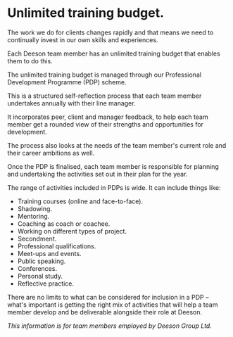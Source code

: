 # Unlimited training budget.

The work we do for clients changes rapidly and that means we need to continually invest in our own skills and experiences.

Each Deeson team member has an unlimited training budget that enables them to do this.

The unlimited training budget is managed through our Professional Development Programme (PDP) scheme. 

This is a structured self-reflection process that each team member undertakes annually with their line manager.

It incorporates peer, client and manager feedback, to help each team member get a rounded view of their strengths and opportunities for development.

The process also looks at the needs of the team member's current role and their career ambitions as well.

Once the PDP is finalised, each team member is responsible for planning and undertaking the activities set out in their plan for the year.

The range of activities included in PDPs is wide. It can include things like:

- Training courses (online and face-to-face).
- Shadowing.
- Mentoring.
- Coaching as coach or coachee.
- Working on different types of project.
- Secondment.
- Professional qualifications.
- Meet-ups and events.
- Public speaking.
- Conferences.
- Personal study.
- Reflective practice.

There are no limits to what can be considered for inclusion in a PDP – what's important is getting the right mix of activities that will help a team member develop and be deliverable alongside their role at Deeson.

_This information is for team members employed by Deeson Group Ltd._
